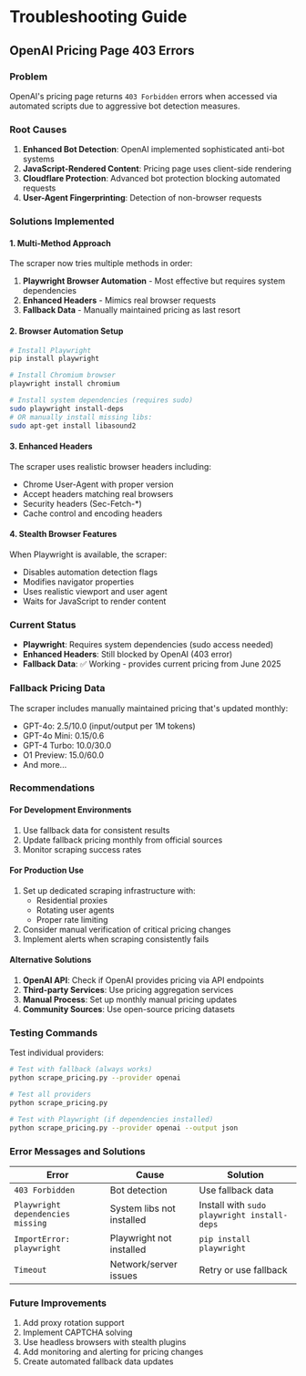 # Troubleshooting Guide

## OpenAI Pricing Page 403 Errors

### Problem
OpenAI's pricing page returns `403 Forbidden` errors when accessed via automated scripts due to aggressive bot detection measures.

### Root Causes
1. **Enhanced Bot Detection**: OpenAI implemented sophisticated anti-bot systems
2. **JavaScript-Rendered Content**: Pricing page uses client-side rendering  
3. **Cloudflare Protection**: Advanced bot protection blocking automated requests
4. **User-Agent Fingerprinting**: Detection of non-browser requests

### Solutions Implemented

#### 1. Multi-Method Approach
The scraper now tries multiple methods in order:
1. **Playwright Browser Automation** - Most effective but requires system dependencies
2. **Enhanced Headers** - Mimics real browser requests
3. **Fallback Data** - Manually maintained pricing as last resort

#### 2. Browser Automation Setup
```bash
# Install Playwright
pip install playwright

# Install Chromium browser
playwright install chromium

# Install system dependencies (requires sudo)
sudo playwright install-deps
# OR manually install missing libs:
sudo apt-get install libasound2
```

#### 3. Enhanced Headers
The scraper uses realistic browser headers including:
- Chrome User-Agent with proper version
- Accept headers matching real browsers
- Security headers (Sec-Fetch-*)
- Cache control and encoding headers

#### 4. Stealth Browser Features
When Playwright is available, the scraper:
- Disables automation detection flags
- Modifies navigator properties
- Uses realistic viewport and user agent
- Waits for JavaScript to render content

### Current Status
- **Playwright**: Requires system dependencies (sudo access needed)
- **Enhanced Headers**: Still blocked by OpenAI (403 error)
- **Fallback Data**: ✅ Working - provides current pricing from June 2025

### Fallback Pricing Data
The scraper includes manually maintained pricing that's updated monthly:
- GPT-4o: $2.5/$10.0 (input/output per 1M tokens)
- GPT-4o Mini: $0.15/$0.6
- GPT-4 Turbo: $10.0/$30.0
- O1 Preview: $15.0/$60.0
- And more...

### Recommendations

#### For Development Environments
1. Use fallback data for consistent results
2. Update fallback pricing monthly from official sources
3. Monitor scraping success rates

#### For Production Use
1. Set up dedicated scraping infrastructure with:
   - Residential proxies
   - Rotating user agents
   - Proper rate limiting
2. Consider manual verification of critical pricing changes
3. Implement alerts when scraping consistently fails

#### Alternative Solutions
1. **OpenAI API**: Check if OpenAI provides pricing via API endpoints
2. **Third-party Services**: Use pricing aggregation services
3. **Manual Process**: Set up monthly manual pricing updates
4. **Community Sources**: Use open-source pricing datasets

### Testing Commands

Test individual providers:
```bash
# Test with fallback (always works)
python scrape_pricing.py --provider openai

# Test all providers
python scrape_pricing.py

# Test with Playwright (if dependencies installed)
python scrape_pricing.py --provider openai --output json
```

### Error Messages and Solutions

| Error | Cause | Solution |
|-------|-------|----------|
| `403 Forbidden` | Bot detection | Use fallback data |
| `Playwright dependencies missing` | System libs not installed | Install with `sudo playwright install-deps` |
| `ImportError: playwright` | Playwright not installed | `pip install playwright` |
| `Timeout` | Network/server issues | Retry or use fallback |

### Future Improvements
1. Add proxy rotation support
2. Implement CAPTCHA solving
3. Use headless browsers with stealth plugins
4. Add monitoring and alerting for pricing changes
5. Create automated fallback data updates